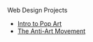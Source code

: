 Web Design Projects

<ul>
    <li><a href="intro_html/index.html" target="_blank">Intro to Pop Art</a></li>
    <li><a href="html5_css/index.html" target="_blank">The Anti-Art Movement</a></li>
</ul>